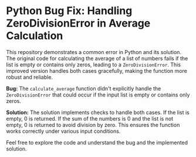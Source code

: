 # Python Bug Fix: Handling ZeroDivisionError in Average Calculation

This repository demonstrates a common error in Python and its solution. The original code for calculating the average of a list of numbers fails if the list is empty or contains only zeros, leading to a `ZeroDivisionError`. This improved version handles both cases gracefully, making the function more robust and reliable.

**Bug:** The `calculate_average` function didn't explicitly handle the `ZeroDivisionError` that could occur if the input list is empty or contains only zeros.

**Solution:** The solution implements checks to handle both cases. If the list is empty, 0 is returned. If the sum of the numbers is 0 and the list is not empty, 0 is returned to avoid division by zero. This ensures the function works correctly under various input conditions.

Feel free to explore the code and understand the bug and the implemented solution.